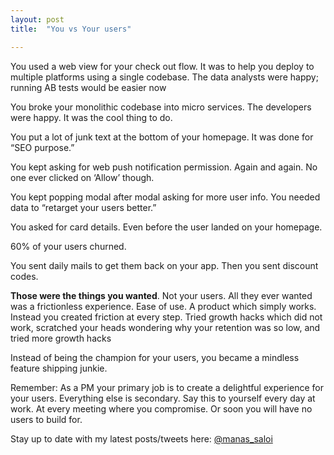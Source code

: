 ```yaml
---
layout: post
title:  "You vs Your users"

---
```



You used a web view for your check out flow. It was to help you deploy to multiple platforms using a single codebase. The data analysts were happy; running AB tests would be easier now

You broke your monolithic codebase into micro services. The developers were happy. It was the cool thing to do.

You put a lot of junk text at the bottom of your homepage. It was done for “SEO purpose.”

You kept asking for web push notification permission. Again and again. No one ever clicked on ‘Allow’ though.

You kept popping modal after modal asking for more user info. You needed data to “retarget your users better.”

You asked for card details. Even before the user landed on your homepage.

60% of your users churned.

You sent daily mails to get them back on your app. Then you sent discount codes.

**Those were the things you wanted**. Not your users. All they ever wanted was a frictionless experience. Ease of use. A product which simply works. Instead you created friction at every step. Tried growth hacks which did not work, scratched your heads wondering why your retention was so low, and tried more growth hacks

Instead of being the champion for your users, you became a mindless feature shipping junkie.

Remember: As a PM your primary job is to create a delightful experience for your users. Everything else is secondary. Say this to yourself every day at work. At every meeting where you compromise. Or soon you will have no users to build for.

Stay up to date with my latest posts/tweets here: [@manas_saloi](http://twitter.com/manas_saloi)
